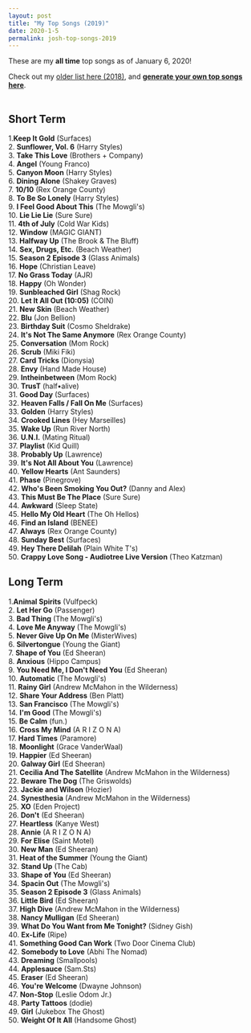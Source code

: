 ```yaml
---
layout: post
title: "My Top Songs (2019)"
date: 2020-1-5
permalink: josh-top-songs-2019
---
```


These are my **all time** top songs as of January 6, 2020!

Check out my [older list here (2018)](/josh-top-songs), and [**generate your own top songs here**](./top-songs).
<br><br>

## Short Term

1.<strong>Keep It Gold</strong> (Surfaces)<br>2. <strong>Sunflower, Vol. 6</strong> (Harry Styles)<br>3. <strong>Take This Love</strong> (Brothers + Company)<br>4. <strong>Angel</strong> (Young Franco)<br>5. <strong>Canyon Moon</strong> (Harry Styles)<br>6. <strong>Dining Alone</strong> (Shakey Graves)<br>7. <strong>10/10</strong> (Rex Orange County)<br>8. <strong>To Be So Lonely</strong> (Harry Styles)<br>9. <strong>I Feel Good About This</strong> (The Mowgli's)<br>10. <strong>Lie Lie Lie</strong> (Sure Sure)<br>11. <strong>4th of July</strong> (Cold War Kids)<br>12. <strong>Window</strong> (MAGIC GIANT)<br>13. <strong>Halfway Up</strong> (The Brook &amp; The Bluff)<br>14. <strong>Sex, Drugs, Etc.</strong> (Beach Weather)<br>15. <strong>Season 2 Episode 3</strong> (Glass Animals)<br>16. <strong>Hope</strong> (Christian Leave)<br>17. <strong>No Grass Today</strong> (AJR)<br>18. <strong>Happy</strong> (Oh Wonder)<br>19. <strong>Sunbleached Girl</strong> (Shag Rock)<br>20. <strong>Let It All Out (10:05)</strong> (COIN)<br>21. <strong>New Skin</strong> (Beach Weather)<br>22. <strong>Blu</strong> (Jon Bellion)<br>23. <strong>Birthday Suit</strong> (Cosmo Sheldrake)<br>24. <strong>It's Not The Same Anymore</strong> (Rex Orange County)<br>25. <strong>Conversation</strong> (Mom Rock)<br>26. <strong>Scrub</strong> (Miki Fiki)<br>27. <strong>Card Tricks</strong> (Dionysia)<br>28. <strong>Envy</strong> (Hand Made House)<br>29. <strong>Intheinbetween</strong> (Mom Rock)<br>30. <strong>TrusT</strong> (half•alive)<br>31. <strong>Good Day</strong> (Surfaces)<br>32. <strong>Heaven Falls / Fall On Me</strong> (Surfaces)<br>33. <strong>Golden</strong> (Harry Styles)<br>34. <strong>Crooked Lines</strong> (Hey Marseilles)<br>35. <strong>Wake Up</strong> (Run River North)<br>36. <strong>U.N.I.</strong> (Mating Ritual)<br>37. <strong>Playlist</strong> (Kid Quill)<br>38. <strong>Probably Up</strong> (Lawrence)<br>39. <strong>It's Not All About You</strong> (Lawrence)<br>40. <strong>Yellow Hearts</strong> (Ant Saunders)<br>41. <strong>Phase</strong> (Pinegrove)<br>42. <strong>Who's Been Smoking You Out?</strong> (Danny and Alex)<br>43. <strong>This Must Be The Place</strong> (Sure Sure)<br>44. <strong>Awkward</strong> (Sleep State)<br>45. <strong>Hello My Old Heart</strong> (The Oh Hellos)<br>46. <strong>Find an Island</strong> (BENEE)<br>47. <strong>Always</strong> (Rex Orange County)<br>48. <strong>Sunday Best</strong> (Surfaces)<br>49. <strong>Hey There Delilah</strong> (Plain White T's)<br>50. <strong>Crappy Love Song - Audiotree Live Version</strong> (Theo Katzman)<br>

## Long Term

1.<strong>Animal Spirits</strong> (Vulfpeck)<br>2. <strong>Let Her Go</strong> (Passenger)<br>3. <strong>Bad Thing</strong> (The Mowgli's)<br>4. <strong>Love Me Anyway</strong> (The Mowgli's)<br>5. <strong>Never Give Up On Me</strong> (MisterWives)<br>6. <strong>Silvertongue</strong> (Young the Giant)<br>7. <strong>Shape of You</strong> (Ed Sheeran)<br>8. <strong>Anxious</strong> (Hippo Campus)<br>9. <strong>You Need Me, I Don't Need You</strong> (Ed Sheeran)<br>10. <strong>Automatic</strong> (The Mowgli's)<br>11. <strong>Rainy Girl</strong> (Andrew McMahon in the Wilderness)<br>12. <strong>Share Your Address</strong> (Ben Platt)<br>13. <strong>San Francisco</strong> (The Mowgli's)<br>14. <strong>I'm Good</strong> (The Mowgli's)<br>15. <strong>Be Calm</strong> (fun.)<br>16. <strong>Cross My Mind</strong> (A R I Z O N A)<br>17. <strong>Hard Times</strong> (Paramore)<br>18. <strong>Moonlight</strong> (Grace VanderWaal)<br>19. <strong>Happier</strong> (Ed Sheeran)<br>20. <strong>Galway Girl</strong> (Ed Sheeran)<br>21. <strong>Cecilia And The Satellite</strong> (Andrew McMahon in the Wilderness)<br>22. <strong>Beware The Dog</strong> (The Griswolds)<br>23. <strong>Jackie and Wilson</strong> (Hozier)<br>24. <strong>Synesthesia</strong> (Andrew McMahon in the Wilderness)<br>25. <strong>XO</strong> (Eden Project)<br>26. <strong>Don't</strong> (Ed Sheeran)<br>27. <strong>Heartless</strong> (Kanye West)<br>28. <strong>Annie</strong> (A R I Z O N A)<br>29. <strong>For Elise</strong> (Saint Motel)<br>30. <strong>New Man</strong> (Ed Sheeran)<br>31. <strong>Heat of the Summer</strong> (Young the Giant)<br>32. <strong>Stand Up</strong> (The Cab)<br>33. <strong>Shape of You</strong> (Ed Sheeran)<br>34. <strong>Spacin Out</strong> (The Mowgli's)<br>35. <strong>Season 2 Episode 3</strong> (Glass Animals)<br>36. <strong>Little Bird</strong> (Ed Sheeran)<br>37. <strong>High Dive</strong> (Andrew McMahon in the Wilderness)<br>38. <strong>Nancy Mulligan</strong> (Ed Sheeran)<br>39. <strong>What Do You Want from Me Tonight?</strong> (Sidney Gish)<br>40. <strong>Ex-Life</strong> (Ripe)<br>41. <strong>Something Good Can Work</strong> (Two Door Cinema Club)<br>42. <strong>Somebody to Love</strong> (Abhi The Nomad)<br>43. <strong>Dreaming</strong> (Smallpools)<br>44. <strong>Applesauce</strong> (Sam.Sts)<br>45. <strong>Eraser</strong> (Ed Sheeran)<br>46. <strong>You're Welcome</strong> (Dwayne Johnson)<br>47. <strong>Non-Stop</strong> (Leslie Odom Jr.)<br>48. <strong>Party Tattoos</strong> (dodie)<br>49. <strong>Girl</strong> (Jukebox The Ghost)<br>50. <strong>Weight Of It All</strong> (Handsome Ghost)<br>
